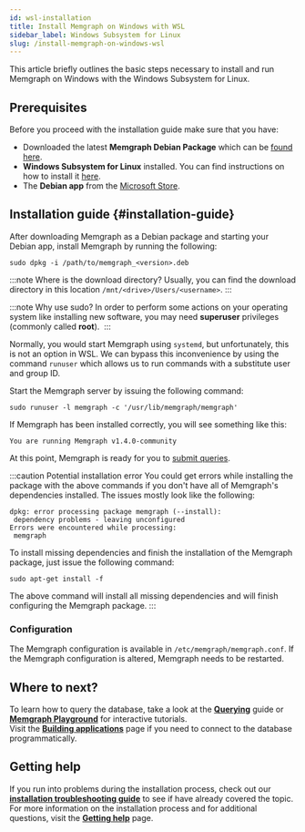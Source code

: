```yaml
---
id: wsl-installation
title: Install Memgraph on Windows with WSL
sidebar_label: Windows Subsystem for Linux
slug: /install-memgraph-on-windows-wsl
---
```


This article briefly outlines the basic steps necessary to install and run
Memgraph on Windows with the Windows Subsystem for Linux.

## Prerequisites

Before you proceed with the installation guide make sure that you have:

- Downloaded the latest **Memgraph Debian Package** which can be [found
  here](https://memgraph.com/download/).
- **Windows Subsystem for Linux** installed. You can find instructions on how to
  install it [here](https://docs.microsoft.com/en-us/windows/wsl/install-win10).
- The **Debian app** from the [Microsoft
  Store](https://www.microsoft.com/en-us/p/debian/9msvkqc78pk6?activetab=pivot:overviewtab).

## Installation guide {#installation-guide}

After downloading Memgraph as a Debian package and starting your Debian app,
install Memgraph by running the following:

```
sudo dpkg -i /path/to/memgraph_<version>.deb
```

:::note Where is the download directory? 
Usually, you can find the download directory in this location
`/mnt/<drive>/Users/<username>`.
:::

:::note Why use sudo? 
In order to perform some actions on your operating system like installing new
software, you may need **superuser** privileges (commonly called **root**). 
:::

Normally, you would start Memgraph using `systemd`, but unfortunately, this is
not an option in WSL. We can bypass this inconvenience by using the command
`runuser` which allows us to run commands with a substitute user and group ID.

Start the Memgraph server by issuing the following command:

```
sudo runuser -l memgraph -c '/usr/lib/memgraph/memgraph'
```

If Memgraph has been installed correctly, you will see something like this:

```
You are running Memgraph v1.4.0-community
```

At this point, Memgraph is ready for you to [submit
queries](/getting-started/querying/querying.md).

:::caution 
Potential installation error You could get errors while installing the package
with the above commands if you don't have all of Memgraph's dependencies
installed. The issues mostly look like the following:

```
dpkg: error processing package memgraph (--install):
 dependency problems - leaving unconfigured
Errors were encountered while processing:
 memgraph
```

To install missing dependencies and finish the installation of the Memgraph
package, just issue the following command:

```
sudo apt-get install -f
```

The above command will install all missing dependencies and will finish
configuring the Memgraph package.
:::

### Configuration

The Memgraph configuration is available in `/etc/memgraph/memgraph.conf`. If the
Memgraph configuration is altered, Memgraph needs to be restarted.

## Where to next?

To learn how to query the database, take a look at the
**[Querying](/getting-started/querying/querying.md)** guide or **[Memgraph
Playground](https://playground.memgraph.com/)** for interactive tutorials.<br/>
Visit the **[Building
applications](/getting-started/connecting-applications/connecting-applications.md)**
page if you need to connect to the database programmatically.

## Getting help

If you run into problems during the installation process, check out our
**[installation troubleshooting
guide](/installation/windows/windows-installation-troubleshooting.mdx)** to see if
have already covered the topic. For more information on the installation process
and for additional questions, visit the **[Getting
help](/getting-help/getting-help.md)** page.
